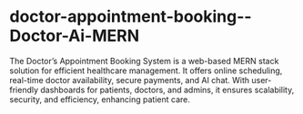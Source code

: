 # doctor-appointment-booking--Doctor-Ai-MERN
The Doctor’s Appointment Booking System is a web-based MERN stack solution for efficient healthcare management. It offers online scheduling, real-time doctor availability, secure payments, and AI chat. With user-friendly dashboards for patients, doctors, and admins, it ensures scalability, security, and efficiency, enhancing patient care.
